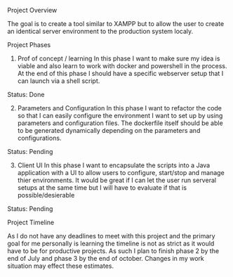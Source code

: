 Project Overview


The goal is to create a tool similar to XAMPP but to allow the user to create an identical server environment to the production system localy.



Project Phases


1. Prof of concept / learning
In this phase I want to make sure my idea is viable and also learn to work with docker and powershell in the process. At the end of this phase I should have a specific webserver setup that I can launch via a shell script.

Status: Done

2. Parameters and Configuration
In this phase I want to refactor the code so that I can easily configure the environment I want to set up by using parameters and configuration files. The dockerfile itself should be able to be generated dynamically depending on the parameters and configurations.

Status: Pending

3. Client UI
In this phase I want to encapsulate the scripts into a Java application with a UI to allow users to configure, start/stop and manage thier environments. It would be great if I can let the user run serveral setups at the same time but I will have to evaluate if that is possible/desierable

Status: Pending


Project Timeline


As I do not have any deadlines to meet with this project and the primary goal for me personally is learning the timeline is not as strict as it would have to be for productive projects. As such I plan to finish phase 2 by the end of July and phase 3 by the end of october. Changes in my work situation may effect these estimates.